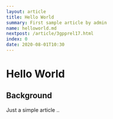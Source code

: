 ```yaml
---
layout: article
title: Hello World 
summary: First sample article by admin
name: helloworld.md
nextpost: /article/3gpprel17.html
index: 0
date: 2020-08-01T10:30
---
```


# Hello World 


## Background
Just a simple article .. 
